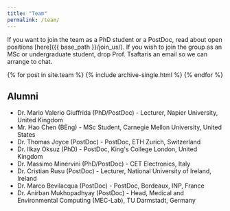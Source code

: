 ```yaml
---
title: "Team"
permalink: /team/
---
```

If you want to join the team as a PhD student or a PostDoc, read about open
positions [here]({{ base_path }}/join_us/). If you wish to join the group as an
MSc or undergraduate student, drop Prof. Tsaftaris an email so we can arrange to
chat.

{% for post in site.team %}
  {% include archive-single.html %}
{% endfor %}


## Alumni

* Dr. Mario Valerio Giuffrida (PhD/PostDoc) - Lecturer, Napier University,
  United Kingdom
* Mr. Hao Chen (BEng) - MSc Student, Carnegie Mellon University, United States
* Dr. Thomas Joyce (PostDoc) - PostDoc, ETH Zurich, Switzerland
* Dr. Ilkay Oksuz (PhD) - PostDoc, King's College London, United Kingdom
* Dr. Massimo Minervini (PhD/PostDoc) - CET Electronics, Italy
* Dr. Cristian Rusu (PostDoc) - Lecturer, National University of Ireland,
  Ireland
* Dr. Marco Bevilacqua (PostDoc) - PostDoc, Bordeaux, INP, France
* Dr. Anirban Mukhopadhyay (PostDoc) - Head, Medical and Environmental Computing
 (MEC-Lab), TU Darmstadt, Germany
